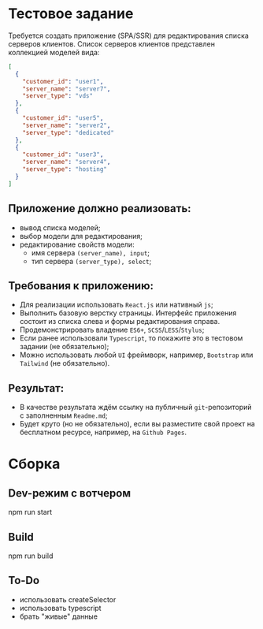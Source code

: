 # Тестовое задание

Требуется создать приложение (SPA/SSR) для редактирования списка
серверов клиентов. Список серверов клиентов представлен коллекцией
моделей вида:

```json
[
  {
    "customer_id": "user1",
    "server_name": "server7",
    "server_type": "vds"
  },
  {
    "customer_id": "user5",
    "server_name": "server2",
    "server_type": "dedicated"
  },
  {
    "customer_id": "user3",
    "server_name": "server4",
    "server_type": "hosting"
  }
]
```

## Приложение должно реализовать:
* вывод списка моделей;
* выбор модели для редактирования;
* редактирование свойств модели:
  * имя сервера `(server_name), input`;
  * тип сервера `(server_type), select`;

## Требования к приложению:
* Для реализации использовать `React.js` или нативный `js`;
* Выполнить базовую верстку страницы. Интерфейс приложения состоит из списка слева и формы редактирования справа.
* Продемонстрировать владение `ES6+`, `SCSS`/`LESS`/`Stylus`;
* Если ранее использовали `Typescript`, то покажите это в тестовом задании (не обязательно);
* Можно использовать любой `UI` фреймворк, например, `Bootstrap` или `Tailwind` (не обязательно).

## Результат:
* В качестве результата ждём ссылку на публичный `git`-репозиторий с заполненным `Readme.md`;
* Будет круто (но не обязательно), если вы разместите свой проект на бесплатном ресурсе, например, на `Github Pages`.

# Сборка
## Dev-режим с вотчером
npm run start

## Build
npm run build

## To-Do
* использовать createSelector
* использовать typescript
* брать "живые" данные
